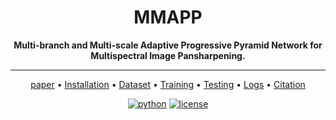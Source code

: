 <div align="center">


# MMAPP
**Multi-branch and Multi-scale Adaptive Progressive Pyramid Network for Multispectral Image Pansharpening.**

______________________________________________________________________
<p align="center">
  <a href="https://ieeexplore.ieee.org/document/10741347">paper</a> •
  <a href="#dependencies">Installation</a> •
    <a href="#dataset">Dataset</a> •
<a href="#training">Training</a> •
<a href="#testing">Testing</a> •
  <a href="#pre-trained-models-and-results">Logs</a> •
  <a href="#citation">Citation</a><br>
 </p>


[![python](https://img.shields.io/badge/python-%20%203.9-blue.svg)]()
[![license](https://img.shields.io/badge/license-Apache%202.0-blue.svg)](https://github.com/JUSTM0VE0N/MMAPP/blob/main/LICENSE)
